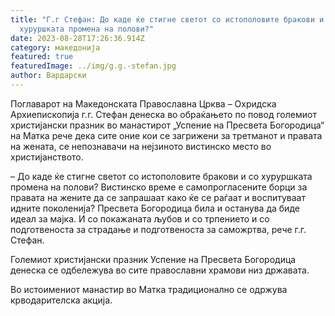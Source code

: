 ```yaml
---
title: "Г.г Стефан: До каде ќе стигне светот со истополовите бракови и со
  хуруршката промена на полови?"
date: 2023-08-28T17:26:36.914Z
category: македонија
featured: true
featuredImage: ../img/g.g.-stefan.jpg
author: Вардарски
---
```

<!--StartFragment-->

Поглаварот на Македонската Православна Црква – Охридска Архиепископија г.г. Стефан денеска во обраќањето по повод големиот христијански празник во манастирот „Успение на Пресвета Богородица“ на Матка рече дека сите оние кои се загрижени за третманот и правата на жената, се непознавачи на нејзиното вистинско место во христијанството.

– До каде ќе стигне светот со истополовите бракови и со хуруршката промена на полови? Вистинско време е самопрогласените борци за правата на жените да се запрашаат како ќе се раѓаат и воспитуваат идните поколенија? Пресвета Богородица била и останува да биде идеал за мајка. И со покажаната љубов и со трпението и со подготвеноста за страдање и подготвеноста за саможртва, рече г.г. Стефан.

Големиот христијански празник Успение на Пресвета Богородица денеска се одбележува во сите православни храмови низ државата. 

Во истоимениот манастир во Матка традиционално се одржува крводарителска акција. 

<!--EndFragment-->
